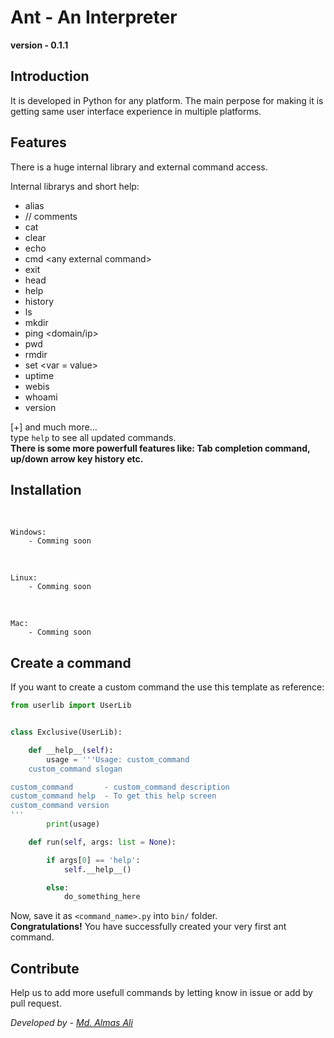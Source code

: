 # Ant - An Interpreter

**version - 0.1.1**

## Introduction
It is developed in Python for any platform. The main perpose for making it is getting same user interface experience in multiple platforms.
<br/>

## Features

There is a huge internal library and external command access.

Internal librarys and short help:
- alias
- // comments
- cat 
- clear 
- echo 
- cmd \<any external command> 
- exit 
- head
- help 
- history
- ls
- mkdir
- ping \<domain/ip>
- pwd 
- rmdir
- set \<var = value> 
- uptime 
- webis 
- whoami 
- version 

[+] and much more...
<br/>
type `help` to see all updated commands.
<br/>
**There is some more powerfull features like: Tab completion command, up/down arrow key history etc.**


## Installation

<br/>

    Windows:
        - Comming soon


<br/>

    Linux:
        - Comming soon

<br/>

    Mac:
        - Comming soon



## Create a command
If you want to create a custom command the use this template as reference:<br/>

```python
from userlib import UserLib


class Exclusive(UserLib):

    def __help__(self):
        usage = '''Usage: custom_command
    custom_command slogan

custom_command       - custom_command description
custom_command help  - To get this help screen
custom_command version
'''
        print(usage)

    def run(self, args: list = None):

        if args[0] == 'help':
            self.__help__()

        else:
            do_something_here

```
Now, save it as `<command_name>.py` into `bin/` folder.
<br/>
**Congratulations!** You have successfully created your very first ant command.


## Contribute
<!-- If you want to contribute then follow instructions in [Contributions](./CONTRIBUTIONS.md) -->
Help us to add more usefull commands by letting know in issue or add by pull request.


*Developed by - [Md. Almas Ali][1]* 

[1]: <https://github.com/Almas-Ali> "Md. Almas Ali" 